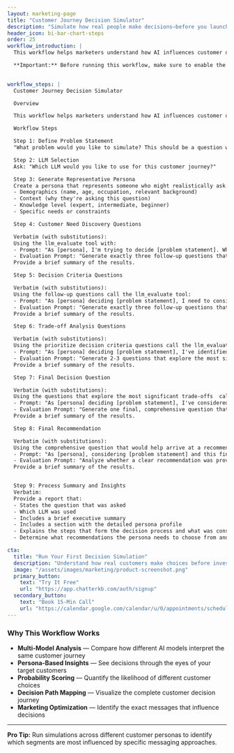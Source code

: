 ```yaml
---
layout: marketing-page
title: "Customer Journey Decision Simulator"
description: "Simulate how real people make decisions—before you launch your campaign"
header_icon: bi-bar-chart-steps
order: 25
workflow_introduction: |
  This workflow helps marketers understand how AI influences customer decision-making from initial curiosity to final purchase. By creating realistic buyer personas and mapping their decision journey, you can identify the key questions, concerns, and trade-offs that drive purchasing decisions. This insight helps optimize messaging, content strategy, and sales processes to better guide prospects through their buying journey.

  **Important:** Before running this workflow, make sure to enable the LLM Evaluate tool in your knowledge base settings.

  
workflow_steps: |
  Customer Journey Decision Simulator

  Overview

  This workflow helps marketers understand how AI influences customer decision-making from initial curiosity to final purchase. By creating realistic buyer personas and mapping their decision journey, you can identify the key questions, concerns, and trade-offs that drive purchasing decisions. This insight helps optimize messaging, content strategy, and sales processes to better guide prospects through their buying journey.

  Workflow Steps

  Step 1: Define Problem Statement
  "What problem would you like to simulate? This should be a question where multiple valid approaches exist, such as 'Should I drink Coke or Pepsi?' or 'Should my small business focus on Instagram or TikTok for social media marketing?'"

  Step 2: LLM Selection
  Ask: "Which LLM would you like to use for this customer journey?"

  Step 3: Generate Representative Persona
  Create a persona that represents someone who might realistically ask this question:
  - Demographics (name, age, occupation, relevant background)
  - Context (why they're asking this question)
  - Knowledge level (expert, intermediate, beginner)
  - Specific needs or constraints

  Step 4: Customer Need Discovery Questions

  Verbatim (with substitutions):
  Using the llm_evaluate tool with:
  - Prompt: "As [persona], I'm trying to decide [problem statement]. What are the most important questions I should ask myself to better understand this decision?"
  - Evaluation Prompt: "Generate exactly three follow-up questions that would help [persona] better understand their specific needs and context for deciding [problem statement]. These questions should be open-ended, neutral, and focus on gathering essential information about their situation. Format your response as a numbered list of exactly three questions."
  Provide a brief summary of the results.

  Step 5: Decision Criteria Questions

  Verbatim (with substitutions):
  Using the follow-up questions call the llm_evaluate tool:
  - Prompt: "As [persona] deciding [problem statement], I need to consider these questions: [insert 3 problem understanding questions]. What criteria should I prioritize in making this decision?"
  - Evaluation Prompt: "Generate exactly three follow-up questions that would help [persona] prioritize decision criteria for [problem statement]. These questions should help them rank what factors matter most in their specific situation. Format your response as a numbered list of exactly three questions."
  Provide a brief summary of the results.

  Step 6: Trade-off Analysis Questions

  Verbatim (with substitutions):
  Using the prioritize decision criteria questions call the llm_evaluate tool:
  - Prompt: "As [persona] deciding [problem statement], I've identified these key criteria: [summarize criteria from previous step]. What trade-offs should I consider between these criteria?"
  - Evaluation Prompt: "Generate 2-3 questions that explore the most significant trade-offs [persona] might face when weighing different criteria for [problem statement]. These questions should highlight potential tensions between competing priorities. Format your response as a numbered list."
  Provide a brief summary of the results.

  Step 7: Final Decision Question

  Verbatim (with substitutions):
  Using the questions that explore the most significant trade-offs  call the llm_evaluate tool:
  - Prompt: "As [persona] deciding [problem statement], I've considered these trade-offs: [summarize trade-offs from previous step]. What final question should I ask myself before making a decision?"
  - Evaluation Prompt: "Generate one final, comprehensive question that would help [persona] arrive at a recommendation for [problem statement]. This question should integrate their understanding of the problem, prioritized criteria, and trade-offs. Format your response as a single question."
  Provide a brief summary of the results.

  Step 8: Final Recommendation

  Verbatim (with substitutions):
  Using the comprehensive question that would help arrive at a recommendation call the llm_evaluate tool:
  - Prompt: "As [persona], considering [problem statement] and this final question: [insert final question], what would you recommend?"
  - Evaluation Prompt: "Analyze whether a clear recommendation was provided for [persona]'s [problem statement]. Identify if the response: 1) Makes a definitive recommendation, 2) Suggests multiple options with conditions, or 3) Avoids making a recommendation. Also note any hedging language or qualifiers used. Format your evaluation with clear section headings."
  Provide a brief summary of the results.


  Step 9: Process Summary and Insights
  Verbatim:
  Provide a report that:
  - States the question that was asked
  - Which LLM was used
  - Includes a brief executive summary
  - Includes a section with the detailed persona profile
  - Explains the steps that form the decision process and what was considered
  - Determine what recommendations the persona needs to choose from and assign a probability score that provides insight into which would likely chosen (displayed as a list).

cta:
  title: "Run Your First Decision Simulation"
  description: "Understand how real customers make choices before investing in your next campaign. ChatterKB's Decision Simulator helps you predict customer behavior across different segments and scenarios."
  image: "/assets/images/marketing/product-screenshot.png"
  primary_button:
    text: "Try It Free"
    url: "https://app.chatterkb.com/auth/signup"
  secondary_button:
    text: "Book 15-Min Call"
    url: "https://calendar.google.com/calendar/u/0/appointments/schedules/AcZssZ0oYQ10osj27ugUfwOrSoV893uJ-kWPhIKNBhII5bTlwc3j6HdkEunH29TciGeOttFjfxqEn92O"
---
```


### Why This Workflow Works

- **Multi-Model Analysis** — Compare how different AI models interpret the same customer journey
- **Persona-Based Insights** — See decisions through the eyes of your target customers
- **Probability Scoring** — Quantify the likelihood of different customer choices
- **Decision Path Mapping** — Visualize the complete customer decision journey
- **Marketing Optimization** — Identify the exact messages that influence decisions

---

**Pro Tip:** Run simulations across different customer personas to identify which segments are most influenced by specific messaging approaches.